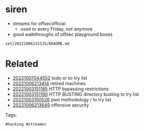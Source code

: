 # siren

- streams for offsecofficial
  - used to every Friday, not anymore
- good walkthroughs of offsec playground boxes

` zet/20221006215135/README.md `

# Related

- [20221007044552](/zet/20221007044552/README.md) todo or to-try list
- [20221006213414](/zet/20221006213414/README.md) retired machines
- [20221003151185](/zet/20221003151185/README.md) HTTP bypassing restrictions
- [20221003151190](/zet/20221003151190/README.md) HTTP BUSTING directory busting to try list
- [20221003150526](/zet/20221003150526/README.md) pwn methodology / to try list
- [20221006213649](/zet/20221006213649/README.md) offensive security

Tags:

    #hacking #streamer 
